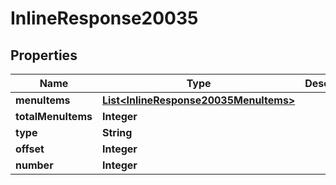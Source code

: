 

# InlineResponse20035

## Properties

Name | Type | Description | Notes
------------ | ------------- | ------------- | -------------
**menuItems** | [**List&lt;InlineResponse20035MenuItems&gt;**](InlineResponse20035MenuItems.md) |  | 
**totalMenuItems** | **Integer** |  | 
**type** | **String** |  | 
**offset** | **Integer** |  | 
**number** | **Integer** |  | 




